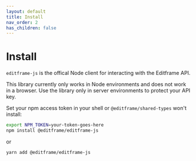 ```yaml
---
layout: default
title: Install
nav_order: 2
has_children: false
---
```


# Install

`editframe-js` is the offical Node client for interacting with the Editframe API.

This library currently only works in Node environments and does not work in a browser. Use the library only in server environments to protect your API key.

Set your npm access token in your shell or `@editframe/shared-types` won't install:

   ```bash
   export NPM_TOKEN=your-token-goes-here
   npm install @editframe/editframe-js
   ```

   or 

   ```bash
   yarn add @editframe/editframe-js
   ```
